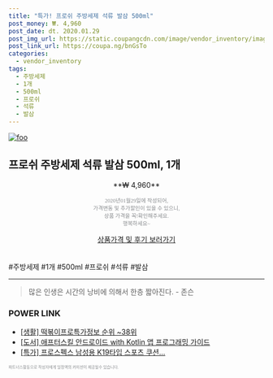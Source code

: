 ```yaml
--- 
title: "특가! 프로쉬 주방세제 석류 발삼 500ml" 
post_money: ₩. 4,960 
post_date: dt. 2020.01.29 
post_img_url: https://static.coupangcdn.com/image/vendor_inventory/images/2018/04/16/17/5/910d37b7-b864-4614-8436-46de2a0b6296.jpg 
post_link_url: https://coupa.ng/bnGsTo 
categories: 
  - vendor_inventory 
tags: 
  - 주방세제 
  - 1개 
  - 500ml 
  - 프로쉬 
  - 석류 
  - 발삼 
--- 
```

[![foo](https://static.coupangcdn.com/image/vendor_inventory/images/2018/04/16/17/5/910d37b7-b864-4614-8436-46de2a0b6296.jpg)](https://coupa.ng/bnGsTo) 

## 프로쉬 주방세제 석류 발삼 500ml, 1개 
<p style="text-align: center;">**₩ 4,960**</p> 
<p style="text-align: center;"><span style="color: #898c8f; font-family: Georgia,Times,serif; font-size: 0.75em;">2020년01월29일에 작성되어, <br>가격변동 및 추가할인이 있을 수 있으니,<br> 상품 가격을 꼭!확인해주세요.<br>행복하세요~</span> 
</p>	 
<div markdown="0" style="text-align: center;"><a href="https://coupa.ng/bnGsTo" class="btn btn--success">상품가격 및 후기 보러가기</a></div> 
<br><br> 
  #주방세제 #1개 #500ml #프로쉬 #석류 #발삼 
<hr> 

> 많은 인생은 시간의 낭비에 의해서 한층 짧아진다. - 존슨 


### POWER LINK

* <a href="https://blog.naver.com/sakai111/221774266122" target="_blank"> [생활] 떡볶이프로특가정보 순위 ~38위</a>
* <a href="https://blog.naver.com/fasyy4321/221783883244" target="_blank">[도서] 애프터스킬 안드로이드 with Kotlin 앱 프로그래밍 가이드</a>
* <a href="https://blog.naver.com/sakai111/221788251295" target="_blank">[특가] 프로스펙스 남성용 K19타입 스포츠 쿠션...</a>

<span style="color: #898c8f; font-family: Georgia,Times,serif; font-size: 0.55em;">파트너스활동으로 작성자에게 일정액의 커미션이 제공될수 있습니다.</span> 
